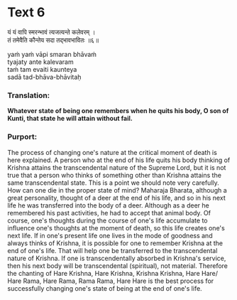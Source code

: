 # Text 6

यं यं वापि स्मरन्भावं त्यजत्यन्ते कलेवरम् ।  
तं तमेवैति कौन्तेय सदा तद्भावभावितः ॥६॥

yaḿ yaḿ vāpi smaran bhāvaḿ  
tyajaty ante kalevaram  
taḿ tam evaiti kaunteya  
sadā tad-bhāva-bhāvitaḥ



### Translation:

**Whatever state of being one remembers when he quits his body, O son of Kunti, that state he will attain without fail.**

### Purport:

The process of changing one's nature at the critical moment of death is here explained. A person who at the end of his life quits his body thinking of Krishna attains the transcendental nature of the Supreme Lord, but it is not true that a person who thinks of something other than Krishna attains the same transcendental state. This is a point we should note very carefully. How can one die in the proper state of mind? Maharaja Bharata, although a great personality, thought of a deer at the end of his life, and so in his next life he was transferred into the body of a deer. Although as a deer he remembered his past activities, he had to accept that animal body. Of course, one's thoughts during the course of one's life accumulate to influence one's thoughts at the moment of death, so this life creates one's next life. If in one's present life one lives in the mode of goodness and always thinks of Krishna, it is possible for one to remember Krishna at the end of one's life. That will help one be transferred to the transcendental nature of Krishna. If one is transcendentally absorbed in Krishna's service, then his next body will be transcendental (spiritual), not material. Therefore the chanting of Hare Krishna, Hare Krishna, Krishna Krishna, Hare Hare/ Hare Rama, Hare Rama, Rama Rama, Hare Hare is the best process for successfully changing one's state of being at the end of one's life.